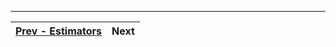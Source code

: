 

---
| [Prev - Estimators](./estimators.md) | Next |
|:-------------------------------------|--------------------:|
